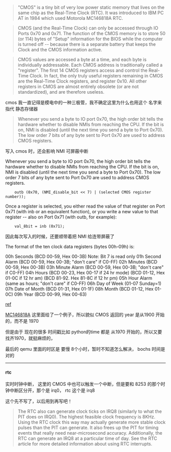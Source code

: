 > "CMOS" is a tiny bit of very low power static memory that lives on the same chip as the Real-Time Clock (RTC). It was introduced to IBM PC AT in 1984 which used Motorola MC146818A RTC.

> CMOS (and the Real-Time Clock) can only be accessed through IO Ports 0x70 and 0x71. The function of the CMOS memory is to store 50 (or 114) bytes of "Setup" information for the BIOS while the computer is turned off -- because there is a separate battery that keeps the Clock and the CMOS information active.

> CMOS values are accessed a byte at a time, and each byte is individually addressable. Each CMOS address is traditionally called a "register". The first 14 CMOS registers access and control the Real-Time Clock. In fact, the only truly useful registers remaining in CMOS are the Real-Time Clock registers, and register 0x10. All other registers in CMOS are almost entirely obsolete (or are not standardized), and are therefore useless.

cmos 我一直记得是模电中的一种三极管，我不确定这里为什么也用这个 名字来指代 静态存储器


> Whenever you send a byte to IO port 0x70, the high order bit tells the hardware whether to disable NMIs from reaching the CPU. If the bit is on, NMI is disabled (until the next time you send a byte to Port 0x70). The low order 7 bits of any byte sent to Port 0x70 are used to address CMOS registers.

写入 cmos 时，还会影响 NMI 可屏蔽中断


Whenever you send a byte to IO port 0x70, the high order bit tells the hardware whether to disable NMIs from reaching the CPU. If the bit is on, NMI is disabled (until the next time you send a byte to Port 0x70). The low order 7 bits of any byte sent to Port 0x70 are used to address CMOS registers.

        outb (0x70, (NMI_disable_bit << 7) | (selected CMOS register number));

Once a register is selected, you either read the value of that register on Port 0x71 (with inb or an equivalent function), or you write a new value to that register -- also on Port 0x71 (with outb, for example):

        val_8bit = inb (0x71);

因此每次写入的时候，还要顺带着把 NMI 给连带屏蔽了


The format of the ten clock data registers (bytes 00h-09h) is:

 00h Seconds       (BCD 00-59, Hex 00-3B) Note: Bit 7 is read only
 01h Second Alarm  (BCD 00-59, Hex 00-3B; "don't care" if C0-FF)
 02h Minutes       (BCD 00-59, Hex 00-3B)
 03h Minute Alarm  (BCD 00-59, Hex 00-3B; "don't care" if C0-FF)
 04h Hours         (BCD 00-23, Hex 00-17 if 24 hr mode)
						 (BCD 01-12, Hex 01-0C if 12 hr am)
						 (BCD 81-92. Hex 81-8C if 12 hr pm)
 05h Hour Alarm    (same as hours; "don't care" if C0-FF)
 06h Day of Week   (01-07 Sunday=1)
 07h Date of Month (BCD 01-31, Hex 01-1F)
 08h Month         (BCD 01-12, Hex 01-0C)
 09h Year          (BCD 00-99, Hex 00-63)

 [ref](https://web.archive.org/web/20111209041013/http://www-ivs.cs.uni-magdeburg.de/~zbrog/asm/cmos.html)


 [MC146818A](https://web.stanford.edu/class/cs140/projects/pintos/specs/mc146818a.pdf) 这里面给了一个例子，所以貌似 CMOS 返回的 year 是从1900 开始的，而不是 1970

 但是由于 现在的很多 时间戳比如 python的time 都是 从1970 开始的，所以又要 找齐1970，就挺麻烦的，

 最后的 qemu 里面的时区是 要慢 8个小时，暂时不知道怎么解决， bochs 时间是对的



---
#### rtc

实时时钟中断， 这里的 CMOS 中也可以触发一个中断，但是要和 8253 的那个时钟中断区分开，那个是 irq0， rtc 这个是 irq8

这个先不写了，以后用到再写吧！

> The RTC also can generate clock ticks on IRQ8 (similarly to what the PIT does on IRQ0). The highest feasible clock frequency is 8KHz. Using the RTC clock this way may actually generate more stable clock pulses than the PIT can generate. It also frees up the PIT for timing events that really need near-microsecond accuracy. Additionally, the RTC can generate an IRQ8 at a particular time of day. See the RTC article for more detailed information about using RTC interrupts.